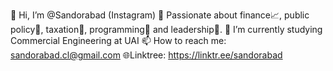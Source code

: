 👋 Hi, I’m @Sandorabad (Instagram)
👀 Passionate about finance📈, public policy📝, taxation📑, programming🤖 and leadership👊.
🌱 I’m currently studying Commercial Engineering at UAI
📫 How to reach me: sandorabad.cl@gmail.com
🌐Linktree: https://linktr.ee/sandorabad

<!---
Sandorabad/Sandorabad is a ✨ special ✨ repository because its `README.md` (this file) appears on your GitHub profile.
You can click the Preview link to take a look at your changes.
--->
